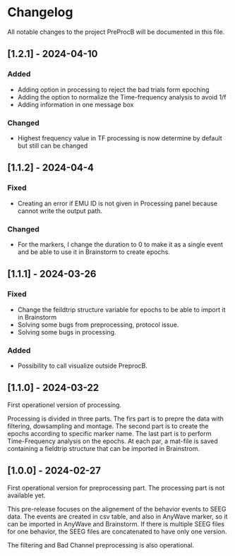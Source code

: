# Changelog

All notable changes to the project PreProcB will be documented in this file.

## [1.2.1] - 2024-04-10

### Added

- Adding option in processing to reject the bad trials form epoching
- Adding the option to normalize the Time-frequency analysis to avoid 1/f
- Adding information in one message box

### Changed

- Highest frequency value in TF processing is now determine by default but still can be changed 

## [1.1.2] - 2024-04-4

### Fixed

- Creating an error if EMU ID is not given in Processing panel because cannot write the output path.

### Changed

- For the markers, I change the duration to 0 to make it as a single event and be able to use it in Brainstorm to create epochs.

## [1.1.1] - 2024-03-26

### Fixed

- Change the feildtrip structure variable for epochs to be able to import it in Brainstorm
- Solving some bugs from preprocessing, protocol issue.
- Solving some bugs in processing.

### Added

- Possibility to call visualize outside PreprocB.


## [1.1.0] - 2024-03-22

First operationel version of processing.

Processing is divided in three parts. The firs part is to prepre the data with filtering, dowsampling and montage. The second part
is to create the epochs according to specific marker name. The last part is to perform Time-Frequency analysis on the epochs. At each par, a mat-file
is saved containing a fieldtrip structure that can be imported in Brainstrom.

## [1.0.0] - 2024-02-27

First operational version for preprocessing part. The processing part is not available yet.

This pre-release focuses on the alignement of the behavior events to SEEG data. The events are created in csv table, and
also in AnyWave marker, so it can be imported in AnyWave and Brainstorm. If there is multiple SEEG files for one behavior, 
the SEEG files are concatenated to have only one version.

The filtering and Bad Channel preprocessing is also operational.
